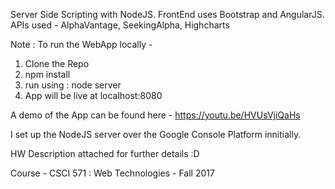 Server Side Scripting with NodeJS.
FrontEnd uses Bootstrap and AngularJS.
APIs used - AlphaVantage, SeekingAlpha, Highcharts

Note :
To run the WebApp locally - 
1. Clone the Repo 
2. npm install
3. run using : node server 
4. App will be live at localhost:8080

A demo of the App can be found here -
https://youtu.be/HVUsVjiQaHs

I set up the NodeJS server over the Google Console Platform innitially. 

HW Description attached for further details :D

Course - CSCI 571 : Web Technologies - Fall 2017
